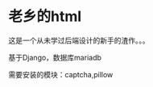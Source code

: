 老乡的html
=================================
这是一个从未学过后端设计的新手的渣作。。。

基于Django，数据库mariadb

需要安装的模块：captcha,pillow

